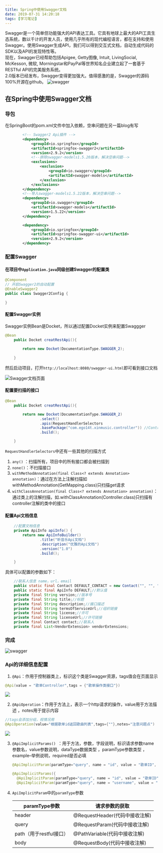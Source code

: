```yaml
---
title: Spring中使用Swagger文档
date: 2019-07-31 14:20:18
tags: [学习笔记]
---
```



Swagger是一个简单但功能强大的API表达工具。它具有地球上最大的API工具生态系统，数以千计的开发人员，使用几乎所有的现代编程语言，都在支持和使用Swagger。使用Swagger生成API，我们可以得到交互式文档，自动生成代码的SDK以及API的发现特性等。  
现在，Swagger已经帮助包括Apigee, Getty图像, Intuit, LivingSocial, McKesson, 微软, Morningstar和PayPal等世界知名企业建立起了一套基于RESTful API的完美服务系统。  
2.0版本已经发布，Swagger变得更加强大。值得感激的是，Swagger的源码100%开源在github。
![swagger](https://cdn.ego1st.cn/postImg/Snipaste_2019-07-30_09-36-02.jpg)

<!--truncate-->

## 在Spring中使用Swagger文档

### 导包

在SpringBoot的pom.xml文件中加入依赖，空串问题在另一篇blog有写

```xml
		<!-- Swagger2 Api插件 -->
        <dependency>
            <groupId>io.springfox</groupId>
            <artifactId>springfox-swagger2</artifactId>
            <version>2.9.2</version>
            <!--排除swagger-models1.5.20版本，解决空串问题-->
            <exclusions>
                <exclusion>
                    <groupId>io.swagger</groupId>
                    <artifactId>swagger-models</artifactId>
                </exclusion>
            </exclusions>
        </dependency>
        <!--导入swagger-models1.5.22版本，解决空串问题-->
        <dependency>
            <groupId>io.swagger</groupId>
            <artifactId>swagger-models</artifactId>
            <version>1.5.22</version>
        </dependency>

        <dependency>
            <groupId>io.springfox</groupId>
            <artifactId>springfox-swagger-ui</artifactId>
            <version>2.9.2</version>
        </dependency>
```

### 配置Swagger

#### 在项目中`Application.java`同级创建Swagger的配置类

```java
@Component
// 开启Swagger2的自动配置
@EnableSwagger2
public class Swagger2Config {
    
}
```

#### 配置Swagger实例

Swagger实例Bean是Docket，所以通过配置Docket实例来配置Swaggger

```java
@Bean
    public Docket creatRestApi(){
        
        return new Docket(DocumentationType.SWAGGER_2);
        
    }
```

然后启动项目，打开`http://localhost:8080/swagger-ui.html`即可看到接口文档

![Swagger文档页面](https://cdn.ego1st.cn/postImg/swagger页面.jpg)

#### 配置要扫描的接口

```java
@Bean
    public Docket creatRestApi(){

        return new Docket(DocumentationType.SWAGGER_2)
                .select()
                .apis(RequestHandlerSelectors
                .basePackage("com.ego14t.xinmusic.controller")) //Controller所在的包
                .build();

    }
```

`RequestHandlerSelectors`中还有一些其他的扫描方式

1. `any()` ：扫描所有，项目中的所有接口都会被扫描到
2. `none()`：不扫描接口
3. `withMethodAnnotation(final Class<? extends Annotation> annotation)`：通过在方法上注解扫描如withMethodAnnotation(GetMapping.class)只扫描get请求
4. `withClassAnnotation(final Class<? extends Annotation> annotation)`：通过类上的注解扫描，如.withClassAnnotation(Controller.class)只扫描有controller注解的类中的接口

#### 配置Api文档信息

```java
	//配置文档信息
    private ApiInfo apiInfo() {
        return new ApiInfoBuilder()
                .title("昕音乐Api文档")
                .description("优雅的Api文档")
                .version("1.0")
                .build();

    }
```

具体可以配置的参数如下：

```java
 	//联系人信息 name，url，email
	public static final Contact DEFAULT_CONTACT = new Contact("", "", "");
    public static final ApiInfo DEFAULT;//默认值
    private final String version;//版本号
    private final String title;//标题
    private final String description;//接口描述
    private final String termsOfServiceUrl;//组织链接
    private final String license;//许可
    private final String licenseUrl;//许可链接
    private final Contact contact;//联系人
    private final List<VendorExtension> vendorExtensions;
```

### 完成

![swagger](https://cdn.ego1st.cn/postImg/Snipaste_2019-07-30_09-36-02.jpg)

### Api的详细信息配置

1. `@Api`：作用于控制器类上，标识这个类是Swagger资源，tags值会在页面显示

```java
@Api(value = "歌单Controller",tags = {"歌单操作类接口"})
```

![](https://cdn.ego1st.cn/postImg/Snipaste_2019-07-30_09-44-35.jpg)

2.  `@ApiOperation`：作用于方法上，表示一个http请求的操作，value用于方法描述 ，notes用于提示内容

   ```java
   //tags会添加分组，视情况用
   @ApiOperation(value="根据歌单id返回歌曲列表",tags={""},notes="注意问题点")
   ```

   ![](https://cdn.ego1st.cn/postImg/Snipaste_2019-07-30_09-55-36.jpg)

3. `@ApiImplicitParams() `：用于方法，参数，字段说明，标识请求参数name参数名，value参数说明，dataType数据类型 ，paramType参数类型 ，example–举例说明，required是否必填

   ```java
   @ApiImplicitParam(paramType="query", name = "id", value = "歌单ID", required = true, dataType = "int")
   ```

   ```java
   @ApiImplicitParams({
     @ApiImplicitParam(paramType="query", name = "id", value = "歌单ID", required = true, dataType = "int"),
     @ApiImplicitParam(paramType="query", name = "username", value = "用户名", required = true, dataType = "String")})
   ```
4. `ApiImplicitParam`中的`paramType`参数

   | paramType参数           | 请求参数的获取                 |
   | ----------------------- | ------------------------------|
   | header                  | @RequestHeader(代码中接收注解) |
   | query                   | @RequestParam(代码中接收注解)  |
   | path（用于restful接口）   | @PathVariable(代码中接收注解)  |
   | body                    | @RequestBody(代码中接收注解)   |
   
   